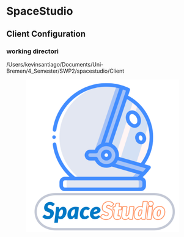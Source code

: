 # SpaceStudio
## Client Configuration
### working directori 
/Users/kevinsantiago/Documents/Uni-Bremen/4_Semester/SWP2/spacestudio/Client

<div align="center">
<img src="docs/Architekturbeschreibung/pics/SpaceStudioLogo.png" width="400">
</div>
